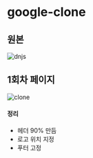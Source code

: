 # google-clone
## 원본
![dnjs](https://user-images.githubusercontent.com/73865700/141674021-53da39e2-eea7-4e98-89ea-4c79c9a2df15.PNG)

## 1회차 페이지
![clone](https://user-images.githubusercontent.com/73865700/141673930-b95584cb-55c9-4015-9708-491578490153.PNG)

#### 정리
- 헤더 90% 만듬
- 로고 위치 지정
- 푸터 고정
